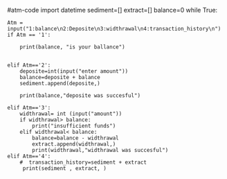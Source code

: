 #atm-code
import datetime
sediment=[]
extract=[]
balance=0
while True:
   
    Atm =    input("1:balance\n2:Deposite\n3:widthrawal\n4:transaction_history\n")
    if Atm == '1':
    
        print(balance, "is your ballance")
        

    elif Atm=='2':
        deposite=int(input("enter amount"))
        balance=deposite + balance 
        sediment.append(deposite,)
        
        print(balance,"deposite was succesful")
       
    elif Atm=='3':
        widthrawal= int (input("amount"))
        if widthrawal> balance:
            print("insufficient funds")
        elif widthrawal< balance:
            balance=balance - widthrawal
            extract.append(widthrawal,)
            print(widthrawal,"widthrawal was succesful")
    elif Atm=='4':
        #  transaction_history=sediment + extract
         print(sediment , extract, )
            



